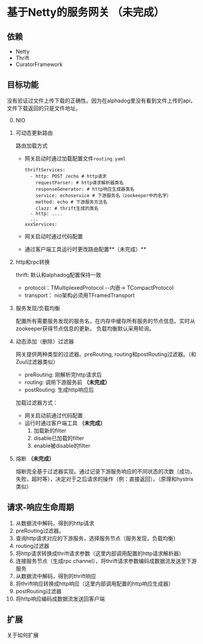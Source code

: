 # 基于Netty的服务网关 （未完成）

## 依赖
* Netty
* Thrift
* CuratorFramework

## 目标功能

没有验证过文件上传下载的正确性。因为在alphadog里没有看到文件上传的api，文件下载返回的只是文件地址。

0. NIO

1. 可动态更新路由

	路由加载方式
	* 网关启动时通过加载配置文件`routing.yaml`
		
		```
		thriftServices:
  		  - http: POST /echo # http请求
	    	requestParser: # http请求解析器类名
    		responseGenerator: # http响应生成器类名
    		service: echoservice # 下游服务名（zookeeper中的名字）
		    method: echo # 下游服务方法名
		    clazz: # thrift生成的类名
		  - http: ....
		  ...
		xxxServices:

		```
	* 网关启动时通过代码配置
	* 通过客户端工具运行时更改路由配置**（未完成）**

2. http和rpc转换

	thrift: 默认和alphadog配置保持一致
	
	* protocol：TMultiplexedProtocol --内嵌-> TCompactProtocol
	* transport： nio架构必须用TFramedTransport
	
3. 服务发现/负载均衡

	配置所有需要服务发现的服务名，在内存中缓存所有服务的节点信息。实时从zookeeper获得节点信息的更新。
	负载均衡默认采用轮询。

4. 动态添加（删除）过滤器
	
	网关提供两种类型的过滤器。preRouting, routing和postRouting过滤器。（和Zuul过滤器类似）
	
	* preRouting: 刚解析完http请求后
	* routing: 调用下游服务前  **（未完成）**
	* postRouting: 生成http响应后
	
	加载过滤器方式：
	
	* 网关启动前通过代码配置
	* 运行时通过客户端工具  **（未完成）**
		1. 加载新的filter
		2. disable已加载的filter
		3. enable被disable的filter
	
5. 熔断 **（未完成）**
	
	熔断完全基于过滤器实现。通过记录下游服务响应的不同状态的次数（成功，失败，超时等），决定对于之后请求的操作（例：直接返回）。（原理和hystrix类似）



## 请求-响应生命周期
1. 从数据流中解码，得到的http请求
2. preRouting过滤器。
3. 查询http请求对应的下游服务，选择服务节点（服务发现，负载均衡）
4. routing过滤器
5. 将http请求转换成thrift请求参数（这里内部调用配置的http请求解析器）
6. 连接服务节点（生成rpc channel），将thrift请求参数编码成数据流发送至下游服务
7. 从数据流中解码，得到的thrift响应
8. 将thrift响应转换成http响应（这里内部调用配置的http响应生成器）
9. postRouting过滤器
10. 将http响应编码成数据流发送回客户端

<!--
1. **请求路由和服务发现** 接受客户端http请求，通过配置好的路由信息启动路由，找到http请求定义`HttpRequestDef`在路由中找到对应的下游服务信息`RpcInvokerDef`：rpc协议，服务名，方法名，数据转换器。 然后通过服务发现获取服务地址等其他信息，创建`RpcInvoker`实例。
2. **Http请求转换成RPC参数** 这个部分由业务逻辑决定，继承 `FullHttpRequestParser` 实现无状态的转换器。在`HttpParamConvertor`中被调用。
3. **连接下游服务，创建RPC channel** `RpcInvoker.connectAsync()`
4. **序列化RPC请求** `ThriftEncoder`
5. **反序列化RPC响应** `ThriftDecoder
6. **写回Http channel**  `RpcFinalHandler`
7. **RPC结果转换成Http响应** 这个部分也有业务逻辑决定，继承`FullHttpResponseGenerator` 实现，在`ResultHttpConvertor`中被调用。-->

## 扩展
关于如何扩展


<!--## 运行
1. 启动`examples.thrift_service.ThriftEchoServer` 端口hardcode为9090
2. 启动`sgw.NettyGatewayServer`  默认绑定8080端口，目前service discovery是hardcode的，直接会连接到localhosst:9090
3. http客户端POST http://localhost:8080/aaa 请求体附上一端字符串string
4. http响应体："This is return result: " + string

-->
